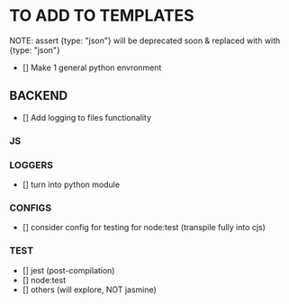 # TO ADD TO TEMPLATES

NOTE: assert {type: "json"} will be deprecated soon & replaced with with {type: "json"}

- [] Make 1 general python envronment

## BACKEND
- [] Add logging to files functionality
### JS
### LOGGERS
- [] turn into python module
### CONFIGS
- [] consider config for testing for node:test (transpile fully into cjs)
### TEST
- [] jest (post-compilation)
- [] node:test
- [] others (will explore, NOT jasmine)